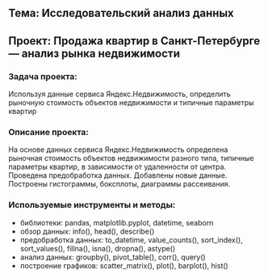 ## Тема: Исследовательский анализ данных

## Проект: Продажа квартир в Санкт-Петербурге — анализ рынка недвижимости

### Задача проекта: 
Используя данные сервиса Яндекс.Недвижимость, определить рыночную стоимость объектов недвижимости и типичные параметры квартир

### Описание проекта: 
На основе данных сервиса Яндекс.Недвижимость определена рыночная стоимость объектов недвижимости разного типа, типичные параметры квартир, в зависимости от удаленности от центра. Проведена предобработка данных. Добавлены новые данные. Построены гистограммы, боксплоты, диаграммы рассеивания.

### Используемые инструменты и методы:
* библиотеки: pandas, matplotlib.pyplot, datetime, seaborn
* обзор данных: info(), head(), describe()
* предобработка данных: to_datetime, value_counts(), sort_index(), sort_values(), fillna(), isna(), dropna(), astype()
* анализ данных: groupby(), pivot_table(), corr(), query()
* построение графиков: scatter_matrix(), plot(), barplot(), hist()
